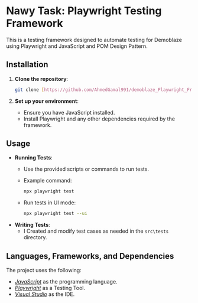# Nawy Task: Playwright Testing Framework

This is a testing framework designed to automate testing for Demoblaze using Playwright and JavaScript and POM Design Pattern. 

## Installation

1. **Clone the repository**:

    ```bash
    git clone [https://github.com/AhmedGamal991/demoblaze_Playwright_Framework]
    ```


3. **Set up your environment**:
    - Ensure you have JavaScript installed.
    - Install Playwright and any other dependencies required by the framework.

## Usage

- **Running Tests**:
    - Use the provided scripts or commands to run tests.
    - Example command:
        ```bash
        npx playwright test
    - Run tests in UI mode:

        ```bash
        npx playwright test --ui   

- **Writing Tests**:
    - I Created and modify test cases as needed in the `src\tests` directory.


## Languages, Frameworks, and Dependencies
The project uses the following:
- *[JavaScript](https://www.javascript.com/)* as the programming language.
- *[Playwright](https://playwright.dev/)* as a Testing Tool.
- *[Visual Studio](https://code.visualstudio.com/)* as the IDE.


